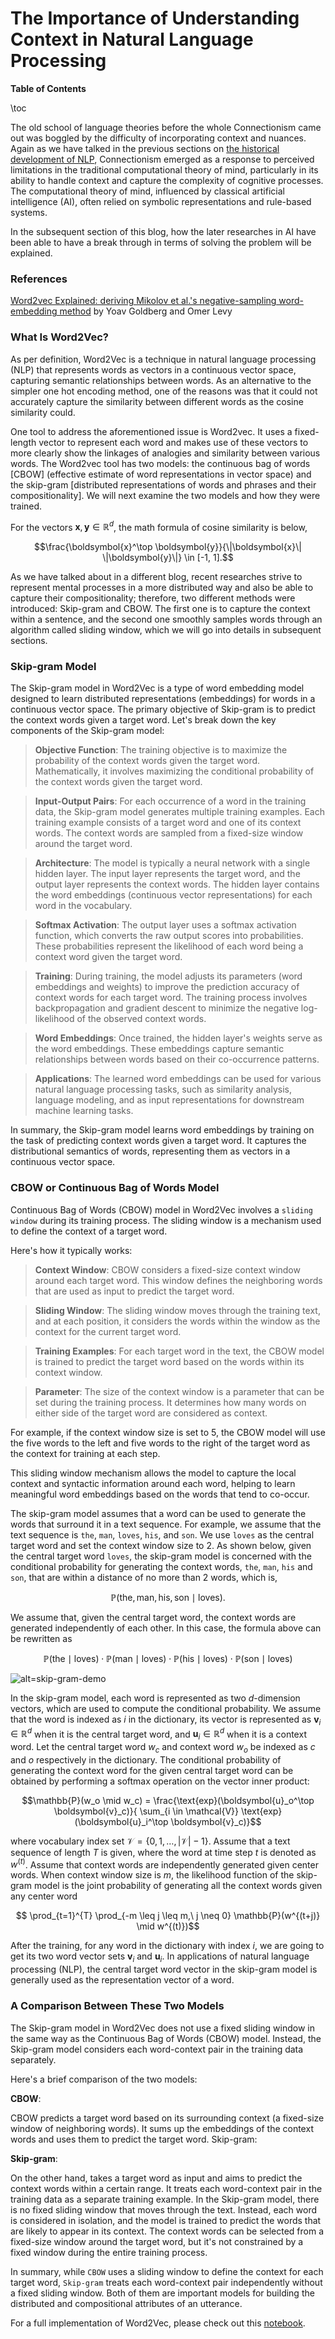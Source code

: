 

# The Importance of Understanding Context in Natural Language Processing

**Table of Contents**

\toc

The old school of language theories before the whole Connectionism came out was boggled by the difficulty of incorporating context and nuances. Again as we have talked in the previous sections on [the historical development of NLP](https://shiyis.github.io/nlpwme/modules/1-phil-of-mind/), Connectionism emerged as a response to perceived limitations in the traditional computational theory of mind, particularly in its ability to handle context and capture the complexity of cognitive processes. The computational theory of mind, influenced by classical artificial intelligence (AI), often relied on symbolic representations and rule-based systems.

In the subsequent section of this blog, how the later researches in AI have been able to have a break through in terms of solving the problem will be explained.

### References

[Word2vec Explained: deriving Mikolov et al.'s negative-sampling word-embedding method](https://arxiv.org/abs/1402.3722) by Yoav Goldberg and Omer Levy

### What Is Word2Vec?

As per definition, Word2Vec is a technique in natural language processing (NLP) that represents words as vectors in a continuous vector space, capturing semantic relationships between words. As an alternative to the simpler one hot encoding method, one of the reasons was that it could not accurately capture the similarity between different words as the cosine similarity could. 

One tool to address the aforementioned issue is Word2vec. It uses a fixed-length vector to represent each word and makes use of these vectors to more clearly show the linkages of analogies and similarity between various words. The Word2vec tool has two models: the continuous bag of words [CBOW] (effective estimate of word representations in vector space) and the skip-gram [distributed representations of words and phrases and their compositionality]. We will next examine the two models and how they were trained.

For the vectors $\boldsymbol{x}, \boldsymbol{y} \in \mathbb{R}^d$, the math formula of cosine similarity is below, 


$$\frac{\boldsymbol{x}^\top \boldsymbol{y}}{\|\boldsymbol{x}\| \|\boldsymbol{y}\|} \in [-1, 1].$$

As we have talked about in a different blog, recent researches strive to represent mental processes in a more distributed way and also be able to capture their compositionality; therefore, two different methods were introduced: Skip-gram and CBOW. The first one is to capture the context within a sentence, and the second one smoothly samples words through an algorithm called sliding window, which we will go into details in subsequent sections. 

### Skip-gram Model

The Skip-gram model in Word2Vec is a type of word embedding model designed to learn distributed representations (embeddings) for words in a continuous vector space. The primary objective of Skip-gram is to predict the context words given a target word. Let's break down the key components of the Skip-gram model:

> **Objective Function**: The training objective is to maximize the probability of the context words given the target word. Mathematically, it involves maximizing the conditional probability of the context words given the target word.

> **Input-Output Pairs**: For each occurrence of a word in the training data, the Skip-gram model generates multiple training examples. Each training example consists of a target word and one of its context words. The context words are sampled from a fixed-size window around the target word.

> **Architecture**: The model is typically a neural network with a single hidden layer. The input layer represents the target word, and the output layer represents the context words. The hidden layer contains the word embeddings (continuous vector representations) for each word in the vocabulary.

>**Softmax Activation**: The output layer uses a softmax activation function, which converts the raw output scores into probabilities. These probabilities represent the likelihood of each word being a context word given the target word.

>**Training**: During training, the model adjusts its parameters (word embeddings and weights) to improve the prediction accuracy of context words for each target word. The training process involves backpropagation and gradient descent to minimize the negative log-likelihood of the observed context words.

>**Word Embeddings**: Once trained, the hidden layer's weights serve as the word embeddings. These embeddings capture semantic relationships between words based on their co-occurrence patterns.

>**Applications**: The learned word embeddings can be used for various natural language processing tasks, such as similarity analysis, language modeling, and as input representations for downstream machine learning tasks.

In summary, the Skip-gram model learns word embeddings by training on the task of predicting context words given a target word. It captures the distributional semantics of words, representing them as vectors in a continuous vector space.


### CBOW or Continuous Bag of Words Model

Continuous Bag of Words (CBOW) model in Word2Vec involves a `sliding window` during its training process. The sliding window is a mechanism used to define the context of a target word.

Here's how it typically works:

> **Context Window**: CBOW considers a fixed-size context window around each target word. This window defines the neighboring words that are used as input to predict the target word.

> **Sliding Window**: The sliding window moves through the training text, and at each position, it considers the words within the window as the context for the current target word.

> **Training Examples**: For each target word in the text, the CBOW model is trained to predict the target word based on the words within its context window.

> **Parameter**: The size of the context window is a parameter that can be set during the training process. It determines how many words on either side of the target word are considered as context.

For example, if the context window size is set to 5, the CBOW model will use the five words to the left and five words to the right of the target word as the context for training at each step. 

This sliding window mechanism allows the model to capture the local context and syntactic information around each word, helping to learn meaningful word embeddings based on the words that tend to co-occur.



The skip-gram model assumes that a word can be used to generate the words that surround it in a text sequence. For example, we assume that the text sequence is `the`, `man`, `loves`, `his`, and `son`. We use `loves` as the central target word and set the context window size to 2. As shown below, given the central target word `loves`, the skip-gram model is concerned with the conditional probability for generating the context words, `the`, `man`, `his` and `son`, that are within a distance of no more than 2 words, which is,

$$\mathbb{P}(\textrm{the},\textrm{man},\textrm{his},\textrm{son}\mid\textrm{loves}).$$

We assume that, given the central target word, the context words are generated independently of each other. In this case, the formula above can be rewritten as

$$\mathbb{P}(\textrm{the}\mid\textrm{loves})\cdot\mathbb{P}(\textrm{man}\mid\textrm{loves})\cdot\mathbb{P}(\textrm{his}\mid\textrm{loves})\cdot\mathbb{P}(\textrm{son}\mid\textrm{loves}) $$
    

![alt=skip-gram-demo](https://www.di.ens.fr/~lelarge/skip-gram.svg)

    
In the skip-gram model, each word is represented as two $d$-dimension vectors, which are used to compute the conditional probability. We assume that the word is indexed as $i$ in the dictionary, its vector is represented as $\boldsymbol{v}_i\in\mathbb{R}^d$ when it is the central target word, and $\boldsymbol{u}_i\in\mathbb{R}^d$ when it is a context word.  Let the central target word $w_c$ and context word $w_o$ be indexed as $c$ and $o$ respectively in the dictionary. The conditional probability of generating the context word for the given central target word can be obtained by performing a softmax operation on the vector inner product:


$$\mathbb{P}(w_o \mid w_c) = \frac{\text{exp}(\boldsymbol{u}_o^\top \boldsymbol{v}_c)}{ \sum_{i \in \mathcal{V}} \text{exp}(\boldsymbol{u}_i^\top \boldsymbol{v}_c)}$$


where vocabulary index set $\mathcal{V} = \{0, 1, \ldots, |\mathcal{V}|-1\}$. Assume that a text sequence of length $T$ is given, where the word at time step $t$ is denoted as $w^{(t)}$. Assume that context words are independently generated given center words. When context window size is $m$, the likelihood function of the skip-gram model is the joint probability of generating all the context words given any center word

$$ \prod_{t=1}^{T} \prod_{-m \leq j \leq m,\ j \neq 0} \mathbb{P}(w^{(t+j)} \mid w^{(t)})$$


After the training, for any word in the dictionary with index $i$, we are going to get its two word vector sets $\boldsymbol{v}_i$ and $\boldsymbol{u}_i$.  In applications of natural language processing (NLP), the central target word vector in the skip-gram model is generally used as the representation vector of a word.

### A Comparison Between These Two Models

The Skip-gram model in Word2Vec does not use a fixed sliding window in the same way as the Continuous Bag of Words (CBOW) model. Instead, the Skip-gram model considers each word-context pair in the training data separately.

Here's a brief comparison of the two models:

**CBOW**:

CBOW predicts a target word based on its surrounding context (a fixed-size window of neighboring words).
It sums up the embeddings of the context words and uses them to predict the target word.
Skip-gram:


**Skip-gram**:

On the other hand, takes a target word as input and aims to predict the context words within a certain range.
It treats each word-context pair in the training data as a separate training example.
In the Skip-gram model, there is no fixed sliding window that moves through the text. Instead, each word is considered in isolation, and the model is trained to predict the words that are likely to appear in its context. The context words can be selected from a fixed-size window around the target word, but it's not constrained by a fixed window during the entire training process.

In summary, while `CBOW` uses a sliding window to define the context for each target word, `Skip-gram` treats each word-context pair independently without a fixed sliding window. Both of them are important models for building the distributed and compositional attributes of an utterance. 

For a full implementation of Word2Vec, please check out this [notebook](https://github.com/dataflowr/notebooks/blob/master/Module8/08_Word2vec_pytorch_empty.ipynb).